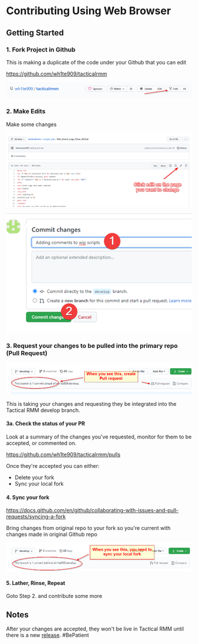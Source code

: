 # Contributing Using Web Browser

## Getting Started

### 1. Fork Project in Github

This is making a duplicate of the code under your Github that you can edit

<https://github.com/wh1te909/tacticalrmm>

![ForkIt](images/vscode-forkit.png)

### 2. Make Edits

Make some changes

![Edit](images/contribute_browser_make_changes.png)

![Edit](images/contribute_browser_make_changes2.png)

### 3. Request your changes to be pulled into the primary repo (Pull Request)

![Changes you've made need integration with master repo](images/trmm_contribute-notice.png)

This is taking your changes and requesting they be integrated into the Tactical RMM develop branch.

#### 3a. Check the status of your PR

Look at a summary of the changes you've requested, monitor for them to be accepted, or commented on.

<https://github.com/wh1te909/tacticalrmm/pulls>

Once they're accepted you can either:
* Delete your fork
* Sync your local fork

#### 4. Sync your fork

<https://docs.github.com/en/github/collaborating-with-issues-and-pull-requests/syncing-a-fork>

Bring changes from original repo to your fork so you're current with changes made in original Github repo

![Sync Fork](images/trmm_need_sync_local_fork.png)

#### 5. Lather, Rinse, Repeat

Goto Step 2. and contribute some more

## Notes

After your changes are accepted, they won't be live in Tactical RMM until there is a new [release](https://github.com/wh1te909/tacticalrmm/releases). #BePatient
